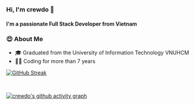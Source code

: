 <h3>Hi, I'm crewdo 👋</h1>
<h4>I'm a passionate Full Stack Developer from Vietnam</h3>

### 😍 About Me

- 🎓 Graduated from the University of Information Technology VNUHCM
- 🧑‍💻 Coding for more than 7 years

[![GitHub Streak](https://streak-stats.demolab.com?user=crewdo&theme=dark&hide_border=true&border_radius=15&exclude_days=Sun%2CSat)](https://github.com/crewdo/github-readme-streak-stats)

<br/>

[![crewdo's github activity graph](https://github-readme-activity-graph.vercel.app/graph?username=crewdo&bg_color=00c4b3&color=ffffff&line=ffffff&point=ffffff&area=true&hide_border=true)](https://github.com/crewdo/github-readme-activity-graph)
<br/>
<br/>
